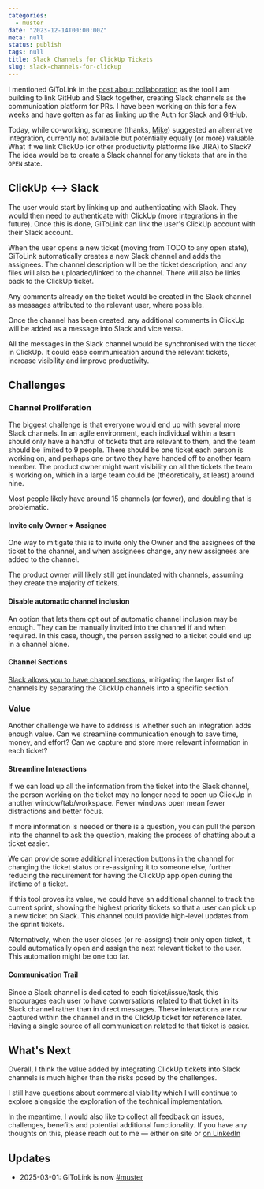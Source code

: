 ```yaml
---
categories:
  - muster
date: "2023-12-14T00:00:00Z"
meta: null
status: publish
tags: null
title: Slack Channels for ClickUp Tickets
slug: slack-channels-for-clickup
---
```


I mentioned GiToLink in the [post about collaboration](2023/11/21/muster/) as
the tool I am building to link GitHub and Slack together, creating Slack
channels as the communication platform for PRs. I have been working on this for
a few weeks and have gotten as far as linking up the Auth for Slack and GitHub.

Today, while co-working, someone (thanks,
[Mike](https://www.linkedin.com/in/michael-pike-154616a2/)) suggested an
alternative integration, currently not available but potentially equally (or
more) valuable. What if we link ClickUp (or other productivity platforms like
JIRA) to Slack? The idea would be to create a Slack channel for any tickets that
are in the `OPEN` state.

## ClickUp <--> Slack

The user would start by linking up and authenticating with Slack. They would
then need to authenticate with ClickUp (more integrations in the future). Once
this is done, GiToLink can link the user's ClickUp account with their Slack
account.

When the user opens a new ticket (moving from TODO to any open state), GiToLink
automatically creates a new Slack channel and adds the assignees. The channel
description will be the ticket description, and any files will also be
uploaded/linked to the channel. There will also be links back to the ClickUp
ticket.

Any comments already on the ticket would be created in the Slack channel as
messages attributed to the relevant user, where possible.

Once the channel has been created, any additional comments in ClickUp will be
added as a message into Slack and vice versa.

All the messages in the Slack channel would be synchronised with the ticket in
ClickUp. It could ease communication around the relevant tickets, increase
visibility and improve productivity.

## Challenges

### Channel Proliferation

The biggest challenge is that everyone would end up with several more Slack
channels. In an agile environment, each individual within a team should only
have a handful of tickets that are relevant to them, and the team should be
limited to 9 people. There should be one ticket each person is working on, and
perhaps one or two they have handed off to another team member. The product
owner might want visibility on all the tickets the team is working on, which in
a large team could be (theoretically, at least) around nine.

Most people likely have around 15 channels (or fewer), and doubling that is
problematic.

#### Invite only Owner + Assignee

One way to mitigate this is to invite only the Owner and the assignees of the
ticket to the channel, and when assignees change, any new assignees are added to
the channel.

The product owner will likely still get inundated with channels, assuming they
create the majority of tickets.

#### Disable automatic channel inclusion

An option that lets them opt out of automatic channel inclusion may be enough.
They can be manually invited into the channel if and when required. In this
case, though, the person assigned to a ticket could end up in a channel alone.

#### Channel Sections

[Slack allows you to have channel sections](https://slack.com/intl/en-gb/help/articles/360043207674-Organise-your-sidebar-with-customised-sections),
mitigating the larger list of channels by separating the ClickUp channels into a
specific section.

### Value

Another challenge we have to address is whether such an integration adds enough
value. Can we streamline communication enough to save time, money, and effort?
Can we capture and store more relevant information in each ticket?

#### Streamline Interactions

If we can load up all the information from the ticket into the Slack channel,
the person working on the ticket may no longer need to open up ClickUp in
another window/tab/workspace. Fewer windows open mean fewer distractions and
better focus.

If more information is needed or there is a question, you can pull the person
into the channel to ask the question, making the process of chatting about a
ticket easier.

We can provide some additional interaction buttons in the channel for changing
the ticket status or re-assigning it to someone else, further reducing the
requirement for having the ClickUp app open during the lifetime of a ticket.

If this tool proves its value, we could have an additional channel to track the
current sprint, showing the highest priority tickets so that a user can pick up
a new ticket on Slack. This channel could provide high-level updates from the
sprint tickets.

Alternatively, when the user closes (or re-assigns) their only open ticket, it
could automatically open and assign the next relevant ticket to the user. This
automation might be one too far.

#### Communication Trail

Since a Slack channel is dedicated to each ticket/issue/task, this encourages
each user to have conversations related to that ticket in its Slack channel
rather than in direct messages. These interactions are now captured within the
channel and in the ClickUp ticket for reference later. Having a single source of
all communication related to that ticket is easier.

## What's Next

Overall, I think the value added by integrating ClickUp tickets into Slack
channels is much higher than the risks posed by the challenges.

I still have questions about commercial viability which I will continue to
explore alongside the exploration of the technical implementation.

In the meantime, I would also like to collect all feedback on issues,
challenges, benefits and potential additional functionality. If you have any
thoughts on this, please reach out to me — either on site or
[on LinkedIn](https://www.linkedin.com/in/shriramshrishrikumar/)

## Updates

- 2025-03-01: GiToLink is now [#muster](https://muster.chat)
